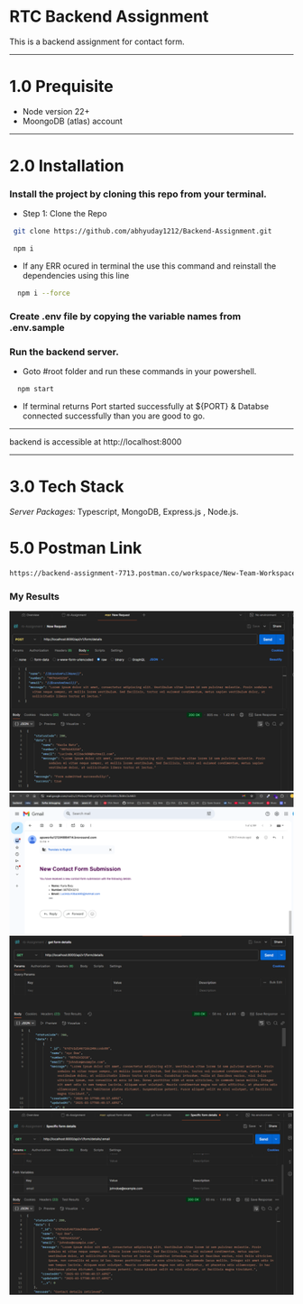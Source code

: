 # RTC Backend Assignment

This is a backend assignment for contact form.

-----

# 1.0 Prequisite
- Node version 22+
- MoongoDB (atlas) account

-----

# 2.0 Installation

### Install the project by cloning this repo from your terminal.

- Step 1: Clone the Repo

```bash
 git clone https://github.com/abhyuday1212/Backend-Assignment.git
```

```bash
 npm i
```

- If any ERR ocured in terminal the use this command and reinstall the dependencies using this line

```bash
  npm i --force
```

### Create .env file by copying the variable names from .env.sample


### Run the backend server.

- Goto #root folder and run these commands in your powershell.

```bash
  npm start
```

- If terminal returns Port started successfully at ${PORT} & Databse connected successfully than you are good to go.


---

backend is accessible at http://localhost:8000

---

# 3.0 Tech Stack

_Server Packages:_ Typescript, MongoDB, Express.js , Node.js.

 

# 5.0 Postman Link

```bash
https://backend-assignment-7713.postman.co/workspace/New-Team-Workspace~4ca46450-30c8-4a53-81cf-c2aad564b131/collection/29496688-3ed3ded7-b150-4228-a151-027f00c0665d?action=share&creator=29496688
```


### My Results

![Uploading Form](public/assets/uploadForm.png)
![Received Mail](public/assets/receivedMail.png)
![Get Form Details](public/assets/getDetails.png)
![get specific email details](public/assets/getDetailsByMail.png)


 
